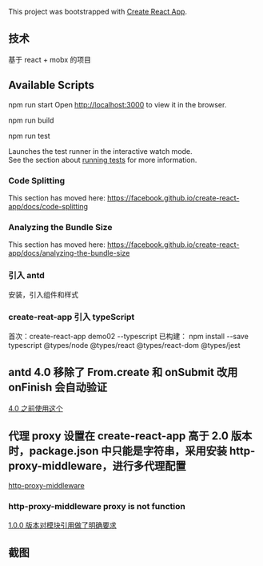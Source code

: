 This project was bootstrapped with [Create React App](https://github.com/facebook/create-react-app).

## 技术

基于 react + mobx 的项目

## Available Scripts

npm run start
Open [http://localhost:3000](http://localhost:3000) to view it in the browser.

npm run build

npm run test

Launches the test runner in the interactive watch mode.<br />
See the section about [running tests](https://facebook.github.io/create-react-app/docs/running-tests) for more information.

### Code Splitting

This section has moved here: https://facebook.github.io/create-react-app/docs/code-splitting

### Analyzing the Bundle Size

This section has moved here: https://facebook.github.io/create-react-app/docs/analyzing-the-bundle-size

### 引入 antd

安装，引入组件和样式

### create-reat-app 引入 typeScript

首次：create-react-app demo02 --typescript
已构建： npm install --save typescript @types/node @types/react @types/react-dom @types/jest

## antd 4.0 移除了 From.create 和 onSubmit 改用 onFinish 会自动验证

[4.0 之前使用这个](https://blog.csdn.net/weixin_43550660/article/details/102509722)

## 代理 proxy 设置在 create-react-app 高于 2.0 版本时，package.json 中只能是字符串，采用安装 http-proxy-middleware，进行多代理配置

[http-proxy-middleware](https://www.jianshu.com/p/31e8dd38e469)

### http-proxy-middleware proxy is not function

[1.0.0 版本对模块引用做了明确要求](https://blog.csdn.net/balics/article/details/104479641)

## 截图
